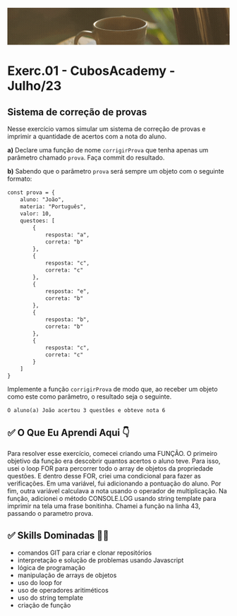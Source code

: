 ![](./../capa_readme_luelencavalheiro.gif)

# Exerc.01 - CubosAcademy - Julho/23

## Sistema de correção de provas

Nesse exercício vamos simular um sistema de correção de provas e imprimir a quantidade de acertos com a nota do aluno.

**a)** Declare uma função de nome `corrigirProva` que tenha apenas um parâmetro chamado `prova`. Faça commit do resultado.

**b)** Sabendo que o parâmetro `prova` será sempre um objeto com o seguinte formato:

```javascript=
const prova = {
    aluno: "João",
    materia: "Português",
    valor: 10,
    questoes: [
        {
            resposta: "a",
            correta: "b"
        },
        {
            resposta: "c",
            correta: "c"
        },
        {
            resposta: "e",
            correta: "b"
        },
        {
            resposta: "b",
            correta: "b"
        },
        {
            resposta: "c",
            correta: "c"
        }
    ]
}
```

Implemente a função `corrigirProva` de modo que, ao receber um objeto como este como parâmetro, o resultado seja o seguinte.

```
O aluno(a) João acertou 3 questões e obteve nota 6
```

## ✅ O Que Eu Aprendi Aqui 👇

Para resolver esse exercício, comecei criando uma FUNÇÃO. O primeiro objetivo da função era descobrir quantos acertos o aluno teve. Para isso,  usei o loop FOR para percorrer todo o array de objetos da propriedade questões. E dentro desse FOR, criei uma condicional para fazer as verificações. Em uma variável, fui adicionando a pontuação do aluno. Por fim, outra variável calculava a nota usando o operador de multiplicação. Na função, adicionei o método CONSOLE.LOG usando string template para imprimir na tela uma frase bonitinha. Chamei a função na linha 43, passando o parametro prova.


## ✅ Skills Dominadas 👩‍💻

- comandos GIT para criar e clonar repositórios
- interpretação e solução de problemas usando Javascript
- lógica de programação
- manipulação de arrays de objetos
- uso do loop for
- uso de operadores aritiméticos
- uso do string template 
- criação de função
